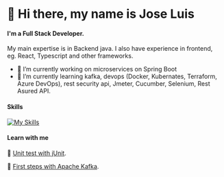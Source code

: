 # 👋 Hi there, my name is Jose Luis
#### I'm a Full Stack Developer. 
My main expertise is in Backend java. I also have experience in frontend, eg. React, Typescript and other frameworks.

- 🔭 I’m currently working on microservices on Spring Boot
- 🌱 I’m currently learning kafka, devops (Docker, Kubernates, Terraform, Azure DevOps), rest security api, Jmeter, Cucumber, Selenium, Rest Asured API.

#### Skills
[![My Skills](https://skillicons.dev/icons?i=java,spring,hibernate,docker,react,redux,git,github,maven,gradle,idea,eclipse,vscode,jenkins)](https://skillicons.dev)

#### Learn with me
:bookmark: [Unit test with jUnit](https://profile.es/blog/pruebas-unitarias-con-junit).

:bookmark: [First steps with Apache Kafka](https://profile.es/blog/que-es-apache-kafka-primeros-pasos/).
<!--
**joselll3/joselll3** is a ✨ _special_ ✨ repository because its `README.md` (this file) appears on your GitHub profile.

Here are some ideas to get you started:

- 🔭 I’m currently working on ...
- 🌱 I’m currently learning ...
- 👯 I’m looking to collaborate on ...
- 🤔 I’m looking for help with ...
- 💬 Ask me about ...
- 📫 How to reach me: ...
- 😄 Pronouns: ...
- ⚡ Fun fact: ...
-->
